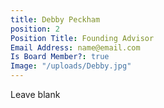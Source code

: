 ```yaml
---
title: Debby Peckham
position: 2
Position Title: Founding Advisor
Email Address: name@email.com
Is Board Member?: true
Image: "/uploads/Debby.jpg"
---
```


Leave blank
